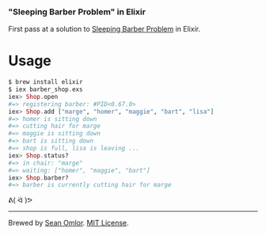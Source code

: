 ### "Sleeping Barber Problem" in Elixir

First pass at a solution to [Sleeping Barber Problem](https://en.wikipedia.org/wiki/Sleeping_barber_problem) in Elixir.

# Usage

```elixir
$ brew install elixir
$ iex barber_shop.exs
iex> Shop.open
#=> registering barber: #PID<0.67.0>
iex> Shop.add ["marge", "homer", "maggie", "bart", "lisa"]
#=> homer is sitting down
#=> cutting hair for marge
#=> maggie is sitting down
#=> bart is sitting down
#=> shop is full, lisa is leaving ...
iex> Shop.status?
#=> in chair: "marge"
#=> waiting: ["homer", "maggie", "bart"]
iex> Shop.barber?
#=> barber is currently cutting hair for marge
```

ᕕ( ᐛ )ᕗ

---
Brewed by [Sean Omlor](http://seanomlor.com). [MIT License](/LICENSE).
